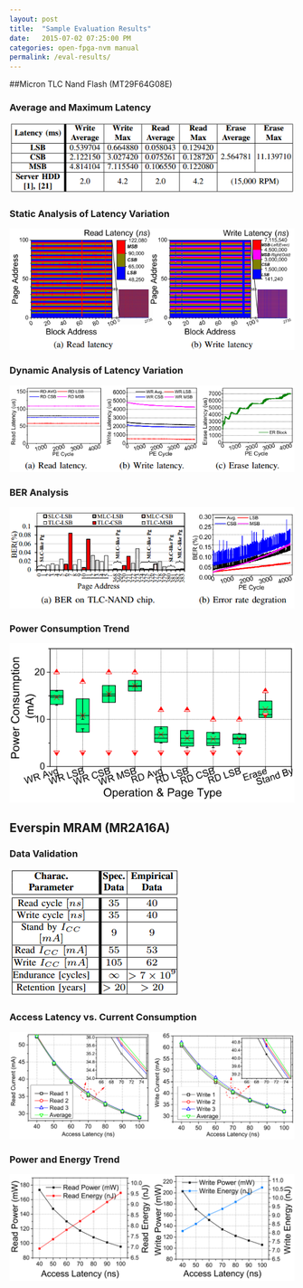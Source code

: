 ```yaml
---
layout: post
title:  "Sample Evaluation Results"
date:   2015-07-02 07:25:00 PM
categories: open-fpga-nvm manual
permalink: /eval-results/
---
```


##Micron TLC Nand Flash (MT29F64G08E)

### Average and Maximum Latency

 ![](/resource/image/flash_lat1.png)
 
### Static Analysis of Latency Variation

 ![](/resource/image/flash_lat2.png)
 
### Dynamic Analysis of Latency Variation

 ![](/resource/image/flash_lat3.png)

### BER Analysis 

 ![](/resource/image/flash_error.png)
 
### Power Consumption Trend

 ![](/resource/image/flash_pwr.png)

 
 
## Everspin MRAM (MR2A16A)

### Data Validation

 ![](/resource/image/mram_validation.png)
 
### Access Latency vs. Current Consumption
 ![](/resource/image/mram_current.png)
 
### Power and Energy Trend 
 ![](/resource/image/mram_pwreng.png)
 
 
     